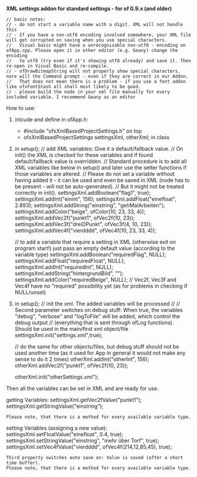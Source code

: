 **XML settings addon for standard settings - for of 0.9.x (and older)**

	// basic notes: 
	// - do not start a variable name with a digit. XML will not handle this
	// - If you have a non-utf8 encoding involved somewhere, your XML file will get corrupted on saving when you use special characters. 
	//   Visual basic might have a unrecognizable non-utf8 - encoding on ofApp.cpp. Please open it in other editor (e.g. Geany) change the encoding 
	//	 to utf8 (try even if it's showing utf8 already) and save it. Then re-open in Visual Basic and re-compile. 
	// - ofDrawBitmapString will not properly show special characters, nore will the Command prompt - even if they are correct in our Addon. 
	//	 That does not mean there is a problem - if you use a font addon like ofxFontStash all shall most likely to be good.
	// - please build the node in your xml file manually for every included variable. I recommend Geany as an editor

How to use:

1) inlcude and define in ofApp.h:
	
	- #include "ofxXmlBasedProjectSettings.h" on top
	- ofxXmlBasedProjectSettings settingsXml,  otherXml; in class


2) in setup();
	// add XML variables: Give it a default/fallback value.
	// On init() the XML is checked for these variables and if found default/fallback value is overridden.
	// Standard procedure is to add all XML variables like below in setup() and later use the setter functions if those variables are altered.
	// Please do not set a variable without having added it - it can be used and even be saved in XML (node has to be present - will not be auto-generated). 
	// But it might not be treated correctly in init().
	settingsXml.addBoolean("flag1", true);
	settingsXml.addInt("einint", 156);
	settingsXml.addFloat("einefloat", 2.893);
	settingsXml.addString("einstring", "gehMalArbeiten");
	settingsXml.addColor("beige", ofColor(10, 23, 33, 4));
	settingsXml.addVec2f("punkt1", ofVec2f(10, 23));
	settingsXml.addVec3f("dreiDPunkt", ofVec3f(4, 10, 23));
	settingsXml.addVec4f("vierdddd", ofVec4f(10, 23, 33, 4));
	
	// to add a variable that require a setting in XML (otherwise exit on program start!) just pass an empty default value (according to the variable type)
	settingsXml.addBoolean("requiredFlag", NULL);
	settingsXml.addFloat("requiredFloat", NULL);
	settingsXml.addInt("requiredInt", NULL);
	settingsXml.addString("hintergrundBild", "");
	settingsXml.addColor("requiredBeige", NULL);
	// Vec2f, Vec3f and Vec4f have no "required" possibility yet (as for problems in checking if NULL/unset)

3) in setup();
	// init the xml. The added variables will be processed
	//
	// Second parameter switches on debug stuff: When true, the variables "debug", "verbose" and "logToFile" will be added, which control the debug output
	// (everything that is sent through ofLog functions). Should be used in the main/first xml object/file
	settingsXml.init("settings.xml",true);


	// do the same for other objects/files, but debug stuff should not be used another time (as it used for App in general it would not make any sense to do it 2 times)
	otherXml.addInt("otherInt", 156);
	otherXml.addVec2f("punkt1", ofVec2f(10, 23));

	otherXml.init("otherSettings.xml");


Then all the variables can be set in XML and are ready for use.


getting Variables:
	settingsXml.getVec2fValue("punkt1");
	settingsXml.getStringValue("einstring");
			
	Please note, that there is a method for every available variable type.



setting Variables (assigning a new value):
		settingsXml.setFloatValue("einefloat", 0.4, true);
		settingsXml.setStringValue("einstring", "mehr über Torf", true);
		settingsXml.setVec4fValue("vierdddd", ofVec4f(214,12,85,45), true);
	
	Third property switches auto save on: Value is saved (after a short time buffer).
	Please note, that there is a method for every available variable type.


